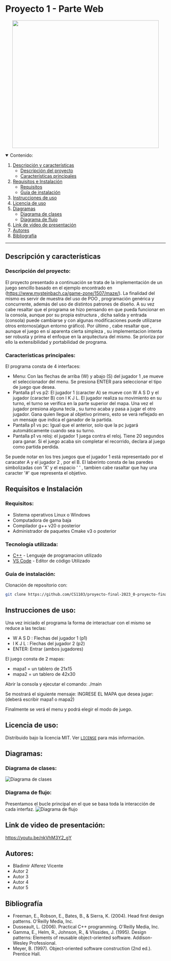 # Proyecto 1 - Parte Web

<p align="center">
<img width="460" height="400" src="maze logo.png">
</p>

<details open>
  <summary>Contenido:</summary>
  <ol>
    <li><a href="#descripción-y-características">
      Descripción y características 
      <ul>
        <li><a href="#descripción-del-proyecto">Descripción del proyecto</a></li>
        <li><a href="#características-principales">Características principales</a></li>
      </ul>
    </a></li>
    <li><a href="#requisitos-e-instalación">
      Requisitos e Instalación
      <ul>
        <li><a href="#requisitos">Requisitos</a></li>
        <li><a href="#guía-de-instalación">Guía de instalación</a></li>
      </ul>
    </a></li>
    <li><a href="#instrucciones-de-uso">
      Instrucciones de uso
    </a></li>
    <li><a href="#licencia-de-uso">
      Licencia de uso
    </a></li>
    <li><a href="#diagramas">
      Diagramas
      <ul>
        <li><a href="#diagrama-de-clases">Diagrama de clases</a></li>
        <li><a href="#diagrama-de-flujo">Diagrama de flujo</a></li>
      </ul>
    </a></li>
    <li><a href="#link-de-video-de-presentación">
      Link de video de presentación
    </a></li>
    <li><a href="#autores">
      Autores
    </a></li>
    <li><a href="#bibliografía">
      Bibliografía
    </a></li>
  </ol>
</details>

---

## Descripción y características 

### Descripción del proyecto:

El proyecto presentado a continuación se trata de la implementación de un juego sencillo basado en el ejemplo encontrado en (https://www.mysteinbach.ca/game-zone/1507/maze/).
La finalidad del mismo es servir de muestra del uso de POO , programación genérica y concurrente, además del uso de distintos patrones de diseño. A su vez cabe resaltar que el programa se hizo pensando en que pueda funcionar en la consola, aunque por su propia estructura , dicha salida y entrada (consola) puede cambiarse y con algunas modificaciones puede utilizarse otros entornos(algun entorno gráfico).
Por último , cabe resaltar que , aunque el juego en sí aparenta cierta simpleza , su implementacion intenta ser robusta y prima el enfoque en la arquitectura del mismo. Se prioriza por ello la extensibilidad y portabilidad de programa.

### Características principales:

El programa consta de 4 interfaces:
+ Menu: Con las flechas de arriba (W) y abajo (S) del jugador 1 ,se mueve el seleccionador del menu. Se presiona ENTER para seleccionar el tipo de juego que desea.
+ Pantalla p1 vs p2: El jugador 1 (caracter A) se mueve con W A S D y el jugador (caracter B) con I K J L. El jugador realiza su movimiento en su turno, el turno se verifica en la parte superior del mapa. Una vez el jugador presiona alguna tecla , su turno acaba y pasa a jugar el otro jugador. Gana quien llegue al objetivo primero, esto se verá reflejado en un mensaje que indica el ganador de la partida.
+ Pantalla p1 vs pc: Igual que el anterior, solo que la pc jugará automáticamente cuando sea su turno.
+ Pantalla p1 vs reloj: el jugador 1 juega contra el reloj. Tiene 20 segundos para ganar. Si el juego acaba sin completar el recorrido, declara al juego como partida perdida.

Se puede notar en los tres juegos que el jugador 1 está representado por el caracater A y el jugador 2 , por el B. El laberinto consta de las paredes simbolizadas con 'X' y el espacio ' ' , tambien cabe rasaltar que hay una caracter '#' que representa el objetivo.


## Requisitos e Instalación

### Requisitos:

+ Sistema operativos Linux o Windows
+ Computadora de gama baja
+ Compilador g++ v20 o posterior
+ Administrador de paquetes Cmake v3 o posterior

### Tecnología utilizada:
+ [C++](https://devdocs.io/cpp/) - Lenguaje de programacion utilizado
+ [VS Code](https://code.visualstudio.com/) - Editor de código Utilizado

### Guía de instalación:

Clonación de repositorio con:

```bash
git clone https://github.com/CS1103/proyecto-final-2023_0-proyecto-final-2023_0-grupo-2.git
```


## Instrucciones de uso:

Una vez iniciado el programa la forma de interactuar con el mismo se reduce a las teclas:
+ W A S D : Flechas del jugador 1 (p1)
+ I K J L : Flechas del jugador 2 (p2)
+ ENTER: Entrar (ambos jugadores)   

El juego consta de 2 mapas:
+ mapa1 = un tablero de 21x15
+ mapa2 = un tablero de 42x30

Abrir la consola y ejecutar el comando: ./main 

Se mostrará el siguiente mensaje: INGRESE EL MAPA que desea jugar:  (deberá escribir mapa1 o mapa2)

Finalmente se verá el menu y podrá elegir el modo de juego.


## Licencia de uso:

Distribuido bajo la licencia MIT. Ver [`LICENSE`](LICENSE) para más información.

## Diagramas:

### Diagrama de clases: 

![Diagrama de clases](Dclases.jpeg)

### Diagrama de flujo:

Presentamos el bucle principal en el que se basa toda la interacción de cada interfaz.
![Diagrama de flujo](Dflujo.jpeg)

## Link de video de presentación:

https://youtu.be/nkVhM3Y2_gY

## Autores:
+ Bladimir Alferez Vicente
+ Autor 2 
+ Autor 3
+ Autor 4
+ Autor 5

## Bibliografía

+ Freeman, E., Robson, E., Bates, B., & Sierra, K. (2004). Head first design patterns. O'Reilly Media, Inc.
+ Dusseault, L. (2006). Practical C++ programming. O'Reilly Media, Inc.
+ Gamma, E., Helm, R., Johnson, R., & Vlissides, J. (1995). Design patterns: Elements of reusable object-oriented software. Addison-Wesley Professional.
+ Meyer, B. (1997). Object-oriented software construction (2nd ed.). Prentice Hall.
